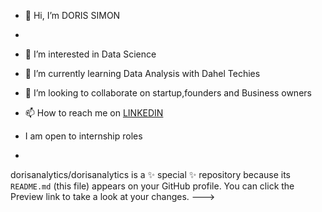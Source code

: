 - 👋 Hi, I’m DORIS SIMON
- 
- 👀 I’m interested in Data Science
- 🌱 I’m currently learning Data Analysis with Dahel Techies
- 💞️ I’m looking to collaborate on startup,founders and Business owners
- 📫 How to reach me on [LINKEDIN](www.linkedin.com/in/simon-doris-51b85b242)

- I am open to internship roles
-

dorisanalytics/dorisanalytics is a ✨ special ✨ repository because its `README.md` (this file) appears on your GitHub profile.
You can click the Preview link to take a look at your changes.
--->
